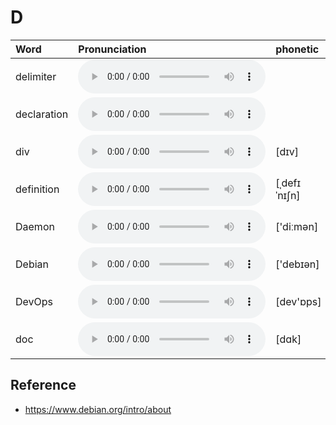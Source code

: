 
# D

| Word  | Pronunciation | phonetic |
| :-- | :-- | :-- |
| delimiter | <audio :src="$withBase('/audio/delimiter.mp3')" controls="controls" controlslist="nodownload"></audio> |  |
| declaration | <audio :src="$withBase('/audio/declaration.mp3')" controls="controls" controlslist="nodownload"></audio> |  |
| div | <audio :src="$withBase('/audio/div.mp3')" controls="controls" controlslist="nodownload"></audio> | [dɪv] |
| definition | <audio :src="$withBase('/audio/definition.mp3')" controls="controls" controlslist="nodownload"></audio> | [ˌdefɪˈnɪʃn] |
| Daemon | <audio :src="$withBase('/audio/Daemon.mp3')" controls="controls" controlslist="nodownload"></audio> | ['diːmən] |
| Debian | <audio :src="$withBase('/audio/Debian.mp3')" controls="controls" controlslist="nodownload"></audio> | ['debɪən] |
| DevOps | <audio :src="$withBase('/audio/DevOps.mp3')" controls="controls" controlslist="nodownload"></audio> | [dev'ɒps] |
| doc | <audio :src="$withBase('/audio/doc.mp3')" controls="controls" controlslist="nodownload"></audio> | [dɑk] |

## Reference

- https://www.debian.org/intro/about
